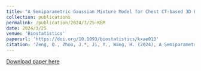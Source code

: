 ```yaml
---
title: "A Semiparametric Gaussian Mixture Model for Chest CT-based 3D Blood Vessel Reconstruction "
collection: publications
permalink: /publication/2024/3/25-KEM
date: 2024/3/25
venue: 'Biostatistics'
paperurl: 'https://doi.org/10.1093/biostatistics/kxae013'
citation: 'Zeng, Q., Zhou, J.*, Ji, Y., Wang, H. (2024), A Semiparametric Gaussian Mixture Model for Chest CT Based 3D Blood Vessel Reconstruction. <i>Biostatistics<i>, kxae013.'
---
```

[Download paper here](https://doi.org/10.1093/biostatistics/kxae013)
